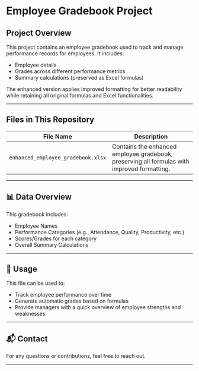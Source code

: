 
# Employee Gradebook Project

## Project Overview

This project contains an employee gradebook used to track and manage performance records for employees. It includes:
- Employee details
- Grades across different performance metrics
- Summary calculations (preserved as Excel formulas)

The enhanced version applies improved formatting for better readability while retaining all original formulas and Excel functionalities.

---

## Files in This Repository

| File Name                         | Description |
|----------------------------------|--------------|
| `enhanced_employee_gradebook.xlsx` | Contains the enhanced employee gradebook, preserving all formulas with improved formatting. |

---

## 📊 Data Overview

This gradebook includes:
- Employee Names
- Performance Categories (e.g., Attendance, Quality, Productivity, etc.)
- Scores/Grades for each category
- Overall Summary Calculations

---

## 🚀 Usage
This file can be used to:
- Track employee performance over time
- Generate automatic grades based on formulas
- Provide managers with a quick overview of employee strengths and weaknesses

---

## 📬 Contact
For any questions or contributions, feel free to reach out.

---
